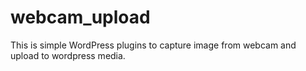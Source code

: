 # webcam_upload
This is simple WordPress plugins to capture image from webcam and upload to wordpress media. 
